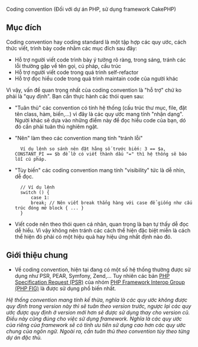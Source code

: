 Coding convention (Đối với dự án PHP, sử dụng framework CakePHP)

## Mục đích

Coding convention hay coding standard là một tập hợp các quy ước, cách thức viết, trình bày code nhằm các mục đích sau đây:

- Hỗ trợ người viết code trình bày ý tưởng rõ ràng, trong sáng, tránh các lỗi thường gặp về tên gọi, cú pháp, cấu trúc
- Hỗ trợ người viết code trong quá trình self-refactor
- Hỗ trợ đọc hiểu code trong quá trình maintain code của người khác

Vì vậy, vấn đề quan trọng nhất của coding convention là "hỗ trợ" chứ ko phải là "quy định". Bạn cần thực hành các thói quen sau:

- "Tuân thủ" các convention có tính hệ thống (cấu trúc thư mục, file, đặt tên class, hàm, biến,...) vì đây là các quy ước mang tính "nhận dạng". Người khác sẽ dựa vào những điểm này để đọc hiểu code của bạn, dó đó cần phải tuân thủ nghiêm ngặt.
- "Nên" làm theo các convention mang tính "tránh lỗi"

        Ví dụ lệnh so sánh nên đặt hằng số trước biến: 3 == $a, CONSTANT_PI == $b để lỡ có viết thành dấu "=" thì hệ thống sẽ báo lỗi cú pháp.

- "Tùy biến" các coding convention mang tính "visibility" tức là dễ nhìn, dễ đọc.

        // Ví dụ lệnh
        switch () {
            case 1:
            break; // Nên viết break thẳng hàng với case để giống như cấu trúc đóng mở block { ... }
        }

- Viết code nên theo thói quen cá nhân, quan trọng là bạn tự thấy dễ đọc dễ hiểu. Vì vậy không nên tránh các cách thể hiện đặc biệt miễn là cách thể hiện đó phải có một hiệu quả hay hiệu ứng nhất định nào đó.

## Giới thiệu chung

- Về coding convention, hiện tại đang có một số hệ thống thường được sử dụng như PSR, PEAR, Symfony, Zend,... Tuy nhiên các bản [PHP Specification Request (PSR)](http://www.php-fig.org/psr/) của nhóm [PHP Framework Interop Group (PHP FIG)](http://www.php-fig.org/) là được sử dụng phổ biến nhất.

*Hệ thống convention mang tính kế thừa, nghĩa là các quy ước không được quy định trong version này thì sẽ tuân theo version trước, ngược lại các quy ước được quy định ở version mới hơn sẽ được sử dụng thay cho version cũ. Điều này cũng đúng cho việc sử dụng framework. Nghĩa là các quy ước của riêng của framework sẽ có tính ưu tiên sử dụng cao hơn các quy ước chung của ngôn ngữ. Ngoài ra, cần tuân thủ theo convention tùy theo từng dự án đặc thù.*
